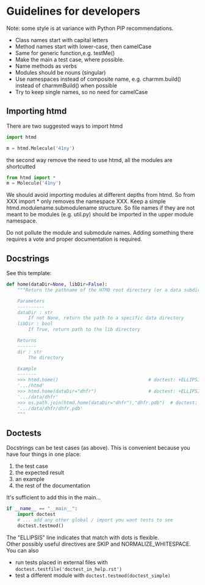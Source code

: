 Guidelines for developers
=========================

Note: some style is at variance with Python PIP recommendations.
 
* Class names start with capital letters
* Method names start with lower-case, then camelCase
* Same for generic function,e.g.   testMe()
* Make the main a test case, where possible. 
* Name methods as verbs
* Modules should be nouns (singular)
* Use namespaces instead of composite name, e.g. charmm.build() instead of charmmBuild() when possible
* Try to keep single names, so no need for camelCase


Importing htmd
--------------

There are two suggested ways to import htmd

```python
import htmd

m = htmd.Molecule('41ny')
```
the second way remove the need to use htmd, all the modules are shortcutted

```python
from htmd import *
m = Molecule('41ny')
```
We should avoid importing modules at different depths from htmd. So from XXX import * only removes the namespace XXX. Keep a simple htmd.modulename.submodulename structure. So file names  if they are not meant to be modules (e.g. util.py) should be imported in the upper module namespace.

Do not pollute the module and submodule names. Adding something there requires a vote and proper documentation is required.

Docstrings
----------

See this template:


```python
def home(dataDir=None, libDir=False):
    """Return the pathname of the HTMD root directory (or a data subdirectory).

    Parameters
    ----------
    dataDir : str
        If not None, return the path to a specific data directory
    libDir : bool
        If True, return path to the lib directory

    Returns
    -------
    dir : str
        The directory 

    Example
    -------
    >>> htmd.home()                                 # doctest: +ELLIPSIS
    '.../htmd'
    >>> htmd.home(dataDir="dhfr")                   # doctest: +ELLIPSIS
    '.../data/dhfr'
    >>> os.path.join(htmd.home(dataDir="dhfr"),"dhfr.pdb")  # doctest: +ELLIPSIS
    '.../data/dhfr/dhfr.pdb'
    """

```


Doctests
--------

Docstrings can be test cases (as above). This is convenient because you have four 
things in one place: 

 1. the test case
 2. the expected result
 3. an example
 4. the rest of the documentation

It's sufficient to add this in the main...
 
```python
if __name__ == "__main__":
    import doctest
    # ... add any other global / import you want tests to see
    doctest.testmod()
```

The "ELLIPSIS" line indicates that match with dots is flexible.   
Other possibly useful directives are SKIP and NORMALIZE_WHITESPACE. You can also

  * run tests placed in external files with `doctest.testfile('doctest_in_help.rst')`
  * test a different module with `doctest.testmod(doctest_simple)`

